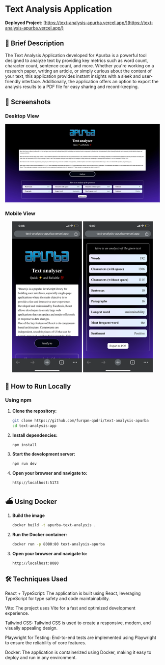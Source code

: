 # Text Analysis Application

**Deployed Project**: [https://text-analysis-apurba.vercel.app/](https://text-analysis-apurba.vercel.app/)

## 📝 Brief Description

The Text Analysis Application developed for Apurba is a powerful tool designed to analyze text by providing key metrics such as word count, character count, sentence count, and more. Whether you're working on a research paper, writing an article, or simply curious about the content of your text, this application provides instant insights with a sleek and user-friendly interface. Additionally, the application offers an option to export the analysis results to a PDF file for easy sharing and record-keeping.

## 📸 Screenshots

### Desktop View

![Desktop Screenshot](public/apurba_desktop.jpg)

### Mobile View

<p align="center">
  <img src="public/apurba_phone_1.png" alt="Mobile Screenshot 1" width="45%"/>
  <img src="public/apurba_phone_2.png" alt="Mobile Screenshot 2" width="45%"/>
</p>

## 🚀 How to Run Locally

### Using npm

1. **Clone the repository:**

   ```bash
   git clone https://github.com/furqan-qadri/text-analysis-apurba
   cd text-analysis-app

   ```

2. **Install dependencies:**

   ```bash
   npm install

   ```

3. **Start the development server:**

   ```bash
   npm run dev

   ```

4. **Open your browser and navigate to:**
   ```bash
   http://localhost:5173
   ```

## ⛴️ Using Docker

1. **Build the image**

   ```bash
   docker build -t apurba-text-analysis .

   ```

2. **Run the Docker container:**

   ```bash
   docker run -p 8080:80 text-analysis-apurba

   ```

3. **Open your browser and navigate to:**
   ```bash
   http://localhost:8080
   ```

## 🛠️ Techniques Used

React + TypeScript: The application is built using React, leveraging TypeScript for type safety and code maintainability.

Vite: The project uses Vite for a fast and optimized development experience.

Tailwind CSS: Tailwind CSS is used to create a responsive, modern, and visually appealing design.

Playwright for Testing: End-to-end tests are implemented using Playwright to ensure the reliability of core features.

Docker: The application is containerized using Docker, making it easy to deploy and run in any environment.
